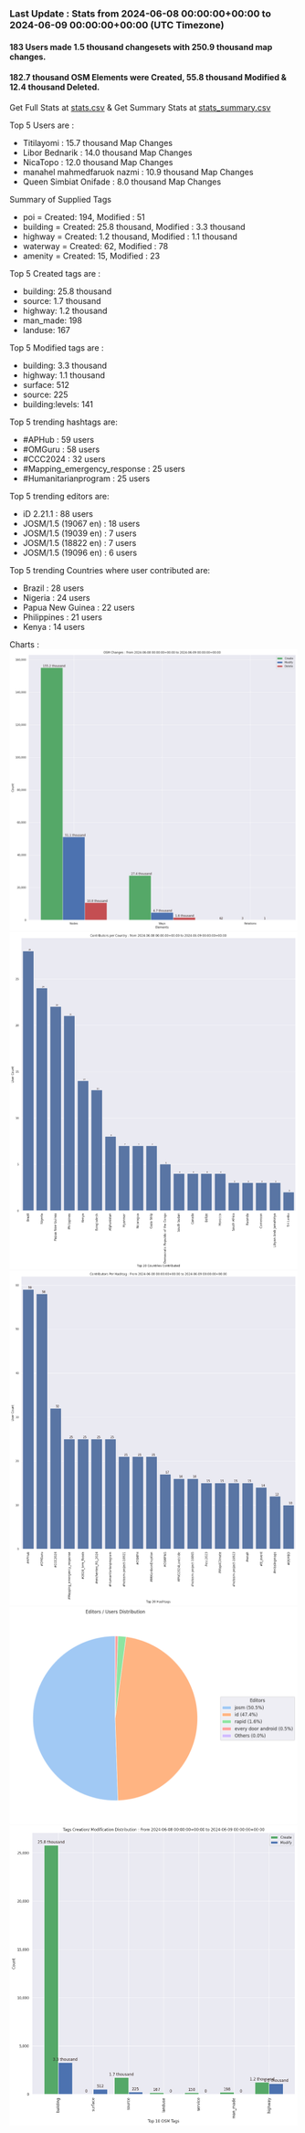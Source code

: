 ### Last Update : Stats from 2024-06-08 00:00:00+00:00 to 2024-06-09 00:00:00+00:00 (UTC Timezone)

#### 183 Users made 1.5 thousand changesets with 250.9 thousand map changes.
#### 182.7 thousand OSM Elements were Created, 55.8 thousand Modified & 12.4 thousand Deleted.
Get Full Stats at [stats.csv](/stats/hotosm/Daily/stats.csv)
 & Get Summary Stats at [stats_summary.csv](/stats/hotosm/Daily/stats_summary.csv)

Top 5 Users are : 
- Titilayomi : 15.7 thousand Map Changes
- Libor Bednarik : 14.0 thousand Map Changes
- NicaTopo : 12.0 thousand Map Changes
- manahel mahmedfaruok nazmi : 10.9 thousand Map Changes
- Queen Simbiat Onifade : 8.0 thousand Map Changes

Summary of Supplied Tags
- poi = Created: 194, Modified : 51
- building = Created: 25.8 thousand, Modified : 3.3 thousand
- highway = Created: 1.2 thousand, Modified : 1.1 thousand
- waterway = Created: 62, Modified : 78
- amenity = Created: 15, Modified : 23


Top 5 Created tags are :
- building: 25.8 thousand
- source: 1.7 thousand
- highway: 1.2 thousand
- man_made: 198
- landuse: 167


Top 5 Modified tags are :
- building: 3.3 thousand
- highway: 1.1 thousand
- surface: 512
- source: 225
- building:levels: 141


Top 5 trending hashtags are:
- #APHub : 59 users
- #OMGuru : 58 users
- #CCC2024 : 32 users
- #Mapping_emergency_response : 25 users
- #Humanitarianprogram : 25 users


Top 5 trending editors are:
- iD 2.21.1 : 88 users
- JOSM/1.5 (19067 en) : 18 users
- JOSM/1.5 (19039 en) : 7 users
- JOSM/1.5 (18822 en) : 7 users
- JOSM/1.5 (19096 en) : 6 users


Top 5 trending Countries where user contributed are:
- Brazil : 28 users
- Nigeria : 24 users
- Papua New Guinea : 22 users
- Philippines : 21 users
- Kenya : 14 users


 Charts : 
![Alt text](./stats_osm_changes.png) 
![Alt text](./stats_users_per_country.png) 
![Alt text](./stats_users_per_hashtag.png) 
![Alt text](./stats_editors_pie_chart.png) 
![Alt text](./stats_tags.png) 
